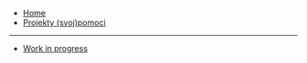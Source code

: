 * [Home](https://github.com/misotrnka/slovensko-help/wiki)
* [Projekty (svoj)pomoci](https://github.com/misotrnka/slovensko-help/wiki/Projekty-(svoj)pomoci)

***

* [Work in progress](https://github.com/misotrnka/slovensko-help/wiki/Work-in-progress)
